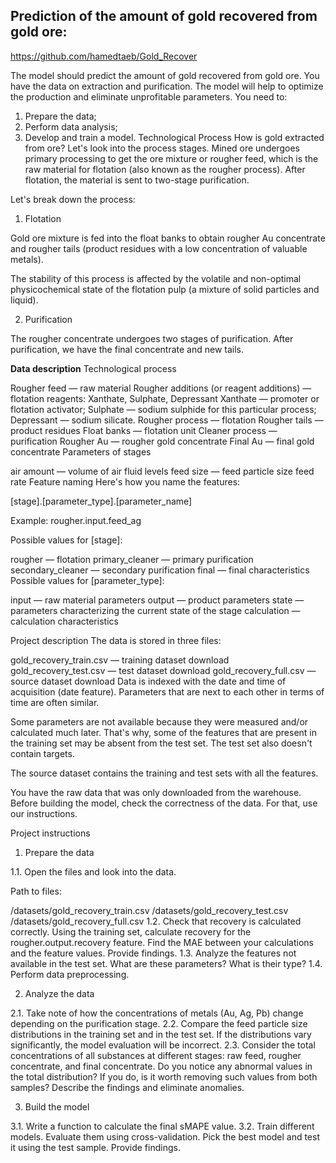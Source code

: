 ## Prediction of the amount of gold recovered from gold ore:
https://github.com/hamedtaeb/Gold_Recover

The model should predict the amount of gold recovered from gold ore. You have the data on extraction and purification.
The model will help to optimize the production and eliminate unprofitable parameters.
You need to:
1.	Prepare the data;
2.	Perform data analysis;
3.	Develop and train a model.
Technological Process
How is gold extracted from ore? Let's look into the process stages.
Mined ore undergoes primary processing to get the ore mixture or rougher feed, which is the raw material for flotation (also known as the rougher process). After flotation, the material is sent to two-stage purification.


Let's break down the process:

1. Flotation

Gold ore mixture is fed into the float banks to obtain rougher Au concentrate and rougher tails (product residues with a low concentration of valuable metals).

The stability of this process is affected by the volatile and non-optimal physicochemical state of the flotation pulp (a mixture of solid particles and liquid).

2. Purification

The rougher concentrate undergoes two stages of purification. After purification, we have the final concentrate and new tails.

**Data description**
Technological process

Rougher feed — raw material
Rougher additions (or reagent additions) — flotation reagents: Xanthate, Sulphate, Depressant
Xanthate — promoter or flotation activator;
Sulphate — sodium sulphide for this particular process;
Depressant — sodium silicate.
Rougher process — flotation
Rougher tails — product residues
Float banks — flotation unit
Cleaner process — purification
Rougher Au — rougher gold concentrate
Final Au — final gold concentrate
Parameters of stages

air amount — volume of air
fluid levels
feed size — feed particle size
feed rate
Feature naming
Here's how you name the features:

[stage].[parameter_type].[parameter_name]

Example: rougher.input.feed_ag

Possible values for [stage]:

rougher — flotation
primary_cleaner — primary purification
secondary_cleaner — secondary purification
final — final characteristics
Possible values for [parameter_type]:

input — raw material parameters
output — product parameters
state — parameters characterizing the current state of the stage
calculation — calculation characteristics


Project description
The data is stored in three files:

gold_recovery_train.csv — training dataset download
gold_recovery_test.csv — test dataset download
gold_recovery_full.csv — source dataset download
Data is indexed with the date and time of acquisition (date feature). Parameters that are next to each other in terms of time are often similar.

Some parameters are not available because they were measured and/or calculated much later. That's why, some of the features that are present in the training set may be absent from the test set. The test set also doesn't contain targets.

The source dataset contains the training and test sets with all the features.

You have the raw data that was only downloaded from the warehouse. Before building the model, check the correctness of the data. For that, use our instructions.

Project instructions
1. Prepare the data

  1.1. Open the files and look into the data.

Path to files:

/datasets/gold_recovery_train.csv
/datasets/gold_recovery_test.csv
/datasets/gold_recovery_full.csv
  1.2. Check that recovery is calculated correctly. Using the training set, calculate recovery for the rougher.output.recovery feature. Find the MAE between your calculations and the feature values. Provide findings.
  1.3. Analyze the features not available in the test set. What are these parameters? What is their type?
  1.4. Perform data preprocessing.

2. Analyze the data

  2.1. Take note of how the concentrations of metals (Au, Ag, Pb) change depending on the purification stage.
  2.2. Compare the feed particle size distributions in the training set and in the test set. If the distributions vary significantly, the model evaluation will be incorrect.
  2.3. Consider the total concentrations of all substances at different stages: raw feed, rougher concentrate, and final concentrate. Do you notice any abnormal values in the total distribution? If you do, is it worth removing such values from both samples? Describe the findings and eliminate anomalies. 

3. Build the model

  3.1. Write a function to calculate the final sMAPE value.
  3.2. Train different models. Evaluate them using cross-validation. Pick the best model and test it using the test sample. Provide findings.

